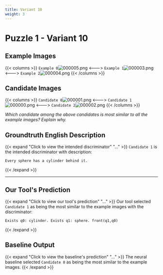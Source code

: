 ```yaml
---
title: Variant 10
weight: 3
---
```


# Puzzle 1 - Variant 10

## Example Images
{{< columns >}}
`Example 0`![000005.png](/clevr-variants/spy/fovariant-10/render/images/CLEVR_val_000005.png)
<--->
`Example 1`![000003.png](/clevr-variants/spy/fovariant-10/render/images/CLEVR_val_000003.png)
<--->
`Example 2`![000004.png](/clevr-variants/spy/fovariant-10/render/images/CLEVR_val_000004.png)
{{< /columns >}}

## Candidate Images
{{< columns >}}
`Candidate 0`![000001.png](/clevr-variants/spy/fovariant-10/render/images/CLEVR_val_000001.png)
<--->
`Candidate 1`![000000.png](/clevr-variants/spy/fovariant-10/render/images/CLEVR_val_000000.png)
<--->
`Candidate 2`![000002.png](/clevr-variants/spy/fovariant-10/render/images/CLEVR_val_000002.png)
{{< /columns >}}

*Which candidate among the above candidates is most similar to all the example images? Explain why.*

## Groundtruth English Description

{{< expand "Click to view the intended discriminator" "..." >}}
`Candidate 1` is the intended discriminator with description:
```plaintext 
Every sphere has a cylinder behind it.
```
{{< /expand >}}

---



## Our Tool's Prediction

{{< expand "Click to view our tool's prediction" "..." >}}
Our tool selected `Candidate 1` as being the most similar to the example images with the discriminator:
```plaintext
Exists q0: cylinder. Exists q1: sphere. front(q1,q0)
```
{{< /expand >}}



## Baseline Output

{{< expand "Click to view the baseline's prediction" "..." >}}
The neural baseline selected `Candidate 0` as being the most similar to the example images.
{{< /expand >}}

